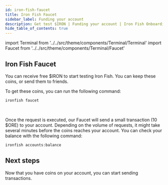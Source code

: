 ```yaml
---
id: iron-fish-faucet
title: Iron Fish Faucet
sidebar_label: Funding your account
description: Get test $IRON | Funding your account | Iron Fish Onboarding
hide_table_of_contents: true
---
```


import Terminal from '../../src/theme/components/Terminal/Terminal'
import Faucet from '../../src/theme/components/Terminal/Faucet'

## Iron Fish Faucet

You can receive free $IRON to start testing Iron Fish. You can keep these coins, or send them to friends.

To get these coins, you can run the following command:
```sh
ironfish faucet
```

<Terminal command={Faucet} />
<br />

Once the request is executed, our Faucet will send a small transaction (10 $ORE) to your account. Depending on the volume of requests, it might take several minutes before the coins reaches your account. You can check your balance with the following command:
```sh
ironfish accounts:balance
```

## Next steps

Now that you have coins on your account, you can start sending transactions.
